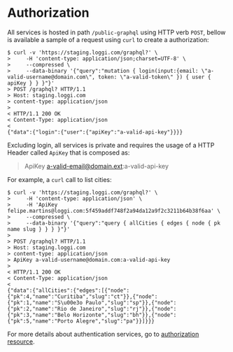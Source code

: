 # Authorization

All services is hosted in path `/public-graphql` using HTTP verb `POST`, bellow is available a sample of a request using `curl` to create a authorization:

```
$ curl -v 'https://staging.loggi.com/graphql?' \
>     -H 'content-type: application/json;charset=UTF-8' \
>     --compressed \
>     --data-binary '{"query":"mutation { login(input:{email: \"a-valid-username@domain.com\", token: \"a-valid-token\" }) { user { apiKey } } }"}'
> POST /graphql? HTTP/1.1
> Host: staging.loggi.com
> content-type: application/json
>
< HTTP/1.1 200 OK
< Content-Type: application/json
<
{"data":{"login":{"user":{"apiKey":"a-valid-api-key"}}}}
```

Excluding login, all services is private and requires the usage of a HTTP Header called `ApiKey` that is composed as:

> ApiKey a-valid-email@domain.ext:a-valid-api-key

For example, a `curl` call to list cities:

```
$ curl -v 'https://staging.loggi.com/graphql?' \
>     -H 'content-type: application/json' \
>     -H 'ApiKey felipe.martins@loggi.com:5f459addf748f2a94da12a9f2c3211b64b38f6aa' \
>     --compressed \
>     --data-binary '{"query":"query { allCities { edges { node { pk name slug } } } }"}'
>
> POST /graphql? HTTP/1.1
> Host: staging.loggi.com
> content-type: application/json
> ApiKey a-valid-username@domain.com:a-valid-api-key
>
< HTTP/1.1 200 OK
< Content-Type: application/json
<
{"data":{"allCities":{"edges":[{"node":{"pk":4,"name":"Curitiba","slug":"ct"}},{"node":{"pk":1,"name":"S\u00e3o Paulo","slug":"sp"}},{"node":{"pk":2,"name":"Rio de Janeiro","slug":"rj"}},{"node":{"pk":3,"name":"Belo Horizonte","slug":"bh"}},{"node":{"pk":5,"name":"Porto Alegre","slug":"pa"}}]}}}
```

For more details about authentication services, go to [authorization resource](/other-resources/authorization).